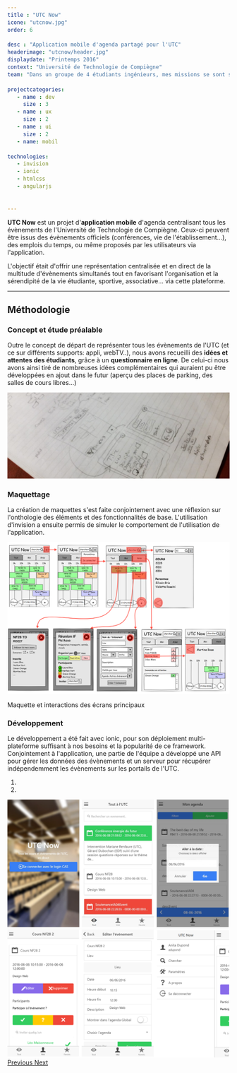 ```yaml
---
title : "UTC Now"
icone: "utcnow.jpg"
order: 6

desc : "Application mobile d'agenda partagé pour l'UTC"
headerimage: "utcnow/header.jpg"
displaydate: "Printemps 2016"
context: "Université de Technologie de Compiègne"
team: "Dans un groupe de 4 étudiants ingénieurs, mes missions se sont surtout centrées sur le maquettage et la structure de l'application."

projectcategories:
   - name : dev
     size : 3
   - name : ux
     size : 2
   - name : ui
     size : 2
   - name: mobil

technologies:
   - invision
   - ionic
   - htmlcss
   - angularjs


---
```


**UTC Now** est un projet d'**application mobile** d'agenda centralisant
tous les évènements de l'Université de Technologie de Compiègne.
Ceux-ci peuvent être issus des évènements officiels (conférences,
vie de l'établissement...), des emplois du temps, ou même proposés par les
utilisateurs via l'application.

L'objectif était d'offrir une représentation centralisée et en direct de la multitude
d'évènements simultanés tout en favorisant l'organisation et la sérendipité
de la vie étudiante, sportive, associative... via cette plateforme.

---

## Méthodologie

### Concept et étude préalable

Outre le concept de départ de représenter tous les évènements de l'UTC (et ce
sur différents supports: appli, webTV..), nous avons recueilli des **idées
et attentes des étudiants**, grâce à un **questionnaire en ligne**. De celui-ci nous
avons ainsi tiré de nombreuses idées complémentaires qui auraient pu être
développées en ajout dans le futur (aperçu des places de parking, des salles
de cours libres...)

<img src="utcnow/notes.jpg" class="img-responsive img-rounded" alt="Maquettes de l'appli">

### Maquettage
La création de maquettes s'est faite conjointement avec une réflexion sur
l'onthologie des éléments et des fonctionnalités de base. L'utilisation
d'invision a ensuite permis de simuler le comportement de l'utilisation
de l'application.

<div class="thumbnail">
      <img src="utcnow/archi.png" class="img-responsive" alt="Maquettes de l'appli">
      <div class="caption">
        <p>Maquette et interactions des écrans principaux</p>
      </div>
</div>

### Développement
Le développement a été fait avec ionic, pour son déploiement multi-plateforme
suffisant à nos besoins et la popularité de ce framework. Conjointement à
l'application, une partie de l'équipe a développé une API pour
gérer les données des évènements et un serveur pour récupérer indépendemment
les évènements sur les portails de l'UTC.

<div id="carousel-utcnow-final" class="carousel slide" data-ride="carousel">
  <!-- Indicators -->
  <ol class="carousel-indicators">
    <li data-target="#carousel-utcnow-final" data-slide-to="0" class="active"></li>
    <li data-target="#carousel-utcnow-final" data-slide-to="1"></li>
  </ol>

  <!-- Wrapper for slides -->
  <div class="carousel-inner" role="listbox">
    <div class="item active">
      <img src="utcnow/final1.jpg" alt="Aperçus de la réalisation">
      <div class="carousel-caption">
      </div>
    </div>
    <div class="item">
      <img src="utcnow/final2.png" alt="Aperçus de la réalisation">
      <div class="carousel-caption">
      </div>
    </div>
  </div>

  <!-- Controls -->
  <a class="left carousel-control" href="#carousel-utcnow-final" role="button" data-slide="prev">
    <span class="glyphicon glyphicon-chevron-left" aria-hidden="true"></span>
    <span class="sr-only">Previous</span>
  </a>
  <a class="right carousel-control" href="#carousel-utcnow-final" role="button" data-slide="next">
    <span class="glyphicon glyphicon-chevron-right" aria-hidden="true"></span>
    <span class="sr-only">Next</span>
  </a>
</div>
